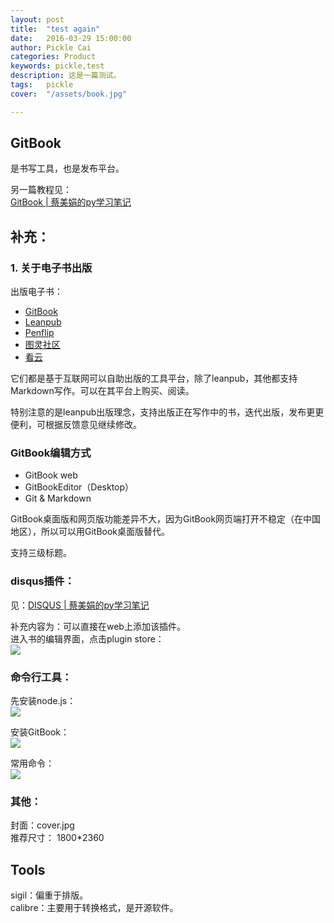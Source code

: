 ```yaml
---
layout: post  
title:  "test again"  
date:   2016-03-29 15:00:00  
author: Pickle Cai  
categories: Product  
keywords: pickle,test  
description: 这是一篇测试。  
tags:	pickle   
cover:  "/assets/book.jpg"  

---  
```

## GitBook  

是书写工具，也是发布平台。  

另一篇教程见：  
[GitBook | 蔡美娟的py学习笔记](https://picklecai.gitbooks.io/omooc2py/content/0MOOC/GitBook.html)  

## 补充：  

### 1. 关于电子书出版  

出版电子书：  
- [GitBook](https://www.gitbook.com)  
- [Leanpub](https://leanpub.com/)  
- [Penflip](https://www.penflip.com/)  
- [图灵社区](http://www.ituring.com.cn/)  
- [看云](http://www.kancloud.cn/)

它们都是基于互联网可以自助出版的工具平台，除了leanpub，其他都支持Markdown写作。可以在其平台上购买、阅读。  

特别注意的是leanpub出版理念，支持出版正在写作中的书，迭代出版，发布更更便利，可根据反馈意见继续修改。  

### GitBook编辑方式   

- GitBook web
- GitBookEditor（Desktop）
- Git & Markdown  

GitBook桌面版和网页版功能差异不大，因为GitBook网页端打开不稳定（在中国地区），所以可以用GitBook桌面版替代。  

支持三级标题。

### disqus插件：  
见：[DISQUS | 蔡美娟的py学习笔记](https://picklecai.gitbooks.io/omooc2py/content/0MOOC/DISQUS.html)  

补充内容为：可以直接在web上添加该插件。  
进入书的编辑界面，点击plugin store：  
![](http://7xotr7.com1.z0.glb.clouddn.com/15-12-10/45335813.jpg)    

### 命令行工具：  

先安装node.js：  
![](http://7xotr7.com1.z0.glb.clouddn.com/15-12-10/26092167.jpg)  

安装GitBook：  
![](http://7xotr7.com1.z0.glb.clouddn.com/15-12-10/29378541.jpg)  

常用命令：  
![](http://7xotr7.com1.z0.glb.clouddn.com/15-12-10/64574717.jpg)  

### 其他：  

封面：cover.jpg  
推荐尺寸：  1800*2360  

## Tools  
sigil：偏重于排版。  
calibre：主要用于转换格式，是开源软件。  